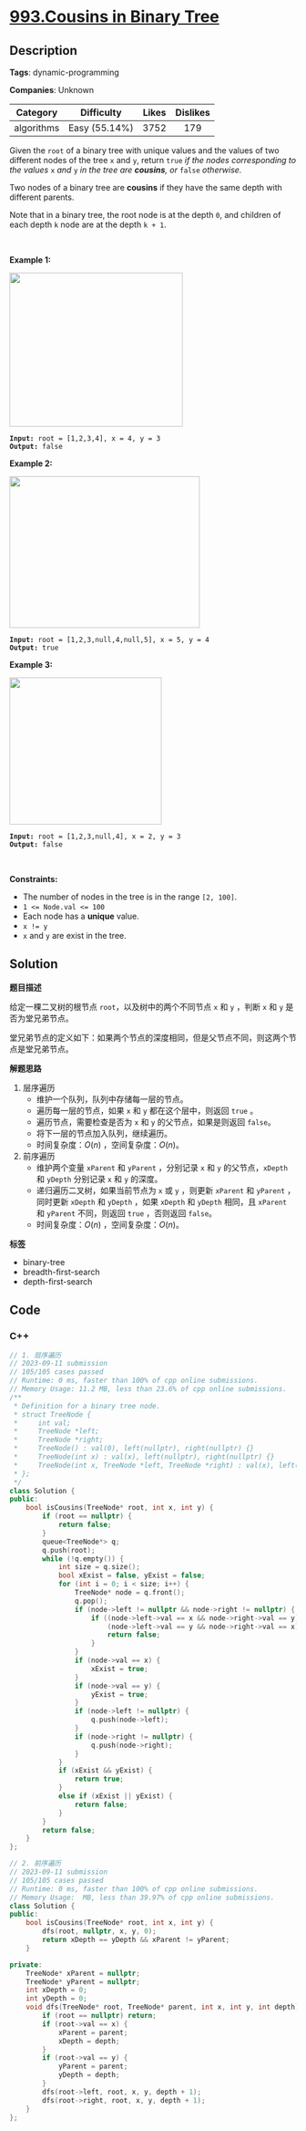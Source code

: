 # [993.Cousins in Binary Tree](https://leetcode.com/problems/cousins-in-binary-tree/description/)

## Description

**Tags**: dynamic-programming

**Companies**: Unknown

|  Category  |  Difficulty   | Likes | Dislikes |
| :--------: | :-----------: | :---: | :------: |
| algorithms | Easy (55.14%) | 3752  |   179    |

<p>Given the <code>root</code> of a binary tree with unique values and the values of two different nodes of the tree <code>x</code> and <code>y</code>, return <code>true</code> <em>if the nodes corresponding to the values </em><code>x</code><em> and </em><code>y</code><em> in the tree are <strong>cousins</strong>, or </em><code>false</code><em> otherwise.</em></p>
<p>Two nodes of a binary tree are <strong>cousins</strong> if they have the same depth with different parents.</p>
<p>Note that in a binary tree, the root node is at the depth <code>0</code>, and children of each depth <code>k</code> node are at the depth <code>k + 1</code>.</p>
<p>&nbsp;</p>
<p><strong class="example">Example 1:</strong></p>
<img alt="" src="https://assets.leetcode.com/uploads/2019/02/12/q1248-01.png" style="width: 304px; height: 270px;" />
<pre><code><strong>Input:</strong> root = [1,2,3,4], x = 4, y = 3
<strong>Output:</strong> false</code></pre>
<p><strong class="example">Example 2:</strong></p>
<img alt="" src="https://assets.leetcode.com/uploads/2019/02/12/q1248-02.png" style="width: 334px; height: 266px;" />
<pre><code><strong>Input:</strong> root = [1,2,3,null,4,null,5], x = 5, y = 4
<strong>Output:</strong> true</code></pre>
<p><strong class="example">Example 3:</strong></p>
<img alt="" src="https://assets.leetcode.com/uploads/2019/02/13/q1248-03.png" style="width: 267px; height: 258px;" />
<pre><code><strong>Input:</strong> root = [1,2,3,null,4], x = 2, y = 3
<strong>Output:</strong> false</code></pre>
<p>&nbsp;</p>
<p><strong>Constraints:</strong></p>
<ul>
  <li>The number of nodes in the tree is in the range <code>[2, 100]</code>.</li>
  <li><code>1 &lt;= Node.val &lt;= 100</code></li>
  <li>Each node has a <strong>unique</strong> value.</li>
  <li><code>x != y</code></li>
  <li><code>x</code> and <code>y</code> are exist in the tree.</li>
</ul>

## Solution

**题目描述**

给定一棵二叉树的根节点 `root`，以及树中的两个不同节点 `x` 和 `y` ，判断 `x` 和 `y` 是否为堂兄弟节点。

堂兄弟节点的定义如下：如果两个节点的深度相同，但是父节点不同，则这两个节点是堂兄弟节点。

**解题思路**

1. 层序遍历
   - 维护一个队列，队列中存储每一层的节点。
   - 遍历每一层的节点，如果 `x` 和 `y` 都在这个层中，则返回 `true` 。
   - 遍历节点，需要检查是否为 `x` 和 `y` 的父节点，如果是则返回 `false`。
   - 将下一层的节点加入队列，继续遍历。
   - 时间复杂度：$O(n)$ ，空间复杂度：$O(n)$。
2. 前序遍历
   - 维护两个变量 `xParent` 和 `yParent` ，分别记录 `x` 和 `y` 的父节点，`xDepth` 和 `yDepth` 分别记录 `x` 和 `y` 的深度。
   - 递归遍历二叉树，如果当前节点为 `x` 或 `y` ，则更新 `xParent` 和 `yParent` ，同时更新 `xDepth` 和 `yDepth` ，如果 `xDepth` 和 `yDepth` 相同，且 `xParent` 和 `yParent` 不同，则返回 `true` ，否则返回 `false`。
   - 时间复杂度：$O(n)$ ，空间复杂度：$O(n)$。

**标签**

- binary-tree
- breadth-first-search
- depth-first-search

<!-- code start -->
## Code

### C++

```cpp
// 1. 层序遍历
// 2023-09-11 submission
// 105/105 cases passed
// Runtime: 0 ms, faster than 100% of cpp online submissions.
// Memory Usage: 11.2 MB, less than 23.6% of cpp online submissions.
/**
 * Definition for a binary tree node.
 * struct TreeNode {
 *     int val;
 *     TreeNode *left;
 *     TreeNode *right;
 *     TreeNode() : val(0), left(nullptr), right(nullptr) {}
 *     TreeNode(int x) : val(x), left(nullptr), right(nullptr) {}
 *     TreeNode(int x, TreeNode *left, TreeNode *right) : val(x), left(left), right(right) {}
 * };
 */
class Solution {
public:
    bool isCousins(TreeNode* root, int x, int y) {
        if (root == nullptr) {
            return false;
        }
        queue<TreeNode*> q;
        q.push(root);
        while (!q.empty()) {
            int size = q.size();
            bool xExist = false, yExist = false;
            for (int i = 0; i < size; i++) {
                TreeNode* node = q.front();
                q.pop();
                if (node->left != nullptr && node->right != nullptr) {
                    if ((node->left->val == x && node->right->val == y) ||
                        (node->left->val == y && node->right->val == x)) {
                        return false;
                    }
                }
                if (node->val == x) {
                    xExist = true;
                }
                if (node->val == y) {
                    yExist = true;
                }
                if (node->left != nullptr) {
                    q.push(node->left);
                }
                if (node->right != nullptr) {
                    q.push(node->right);
                }
            }
            if (xExist && yExist) {
                return true;
            }
            else if (xExist || yExist) {
                return false;
            }
        }
        return false;
    }
};
```

```cpp
// 2. 前序遍历
// 2023-09-11 submission
// 105/105 cases passed
// Runtime: 0 ms, faster than 100% of cpp online submissions.
// Memory Usage:  MB, less than 39.97% of cpp online submissions.
class Solution {
public:
    bool isCousins(TreeNode* root, int x, int y) {
        dfs(root, nullptr, x, y, 0);
        return xDepth == yDepth && xParent != yParent;
    }

private:
    TreeNode* xParent = nullptr;
    TreeNode* yParent = nullptr;
    int xDepth = 0;
    int yDepth = 0;
    void dfs(TreeNode* root, TreeNode* parent, int x, int y, int depth) {
        if (root == nullptr) return;
        if (root->val == x) {
            xParent = parent;
            xDepth = depth;
        }
        if (root->val == y) {
            yParent = parent;
            yDepth = depth;
        }
        dfs(root->left, root, x, y, depth + 1);
        dfs(root->right, root, x, y, depth + 1);
    }
};
```

<!-- code end -->
